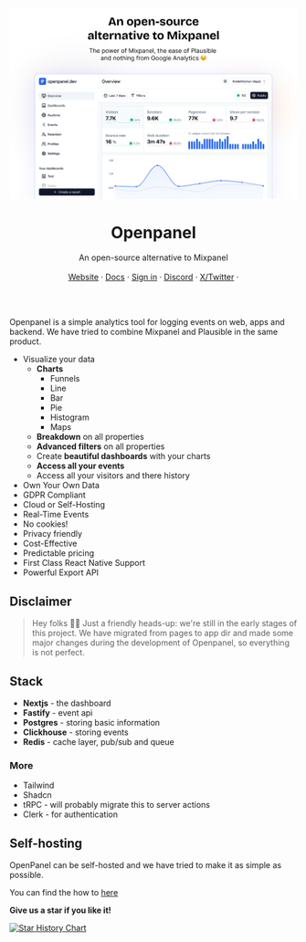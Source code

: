 ![hero](apps/public/public/ogimage.png)

<p align="center">
	<h1 align="center"><b>Openpanel</b></h1>
<p align="center">
    An open-source alternative to Mixpanel
    <br />
    <br />
    <a href="https://openpanel.dev">Website</a>
    ·
    <a href="https://docs.openpanel.dev">Docs</a>
    ·
    <a href="https://dashboard.openpanel.dev">Sign in</a>
    ·
    <a href="https://go.openpanel.dev/discord">Discord</a>
    ·
    <a href="https://twitter.com/CarlLindesvard">X/Twitter</a>
    ·
  </p>
  <br />
  <br />
</p>
  
Openpanel is a simple analytics tool for logging events on web, apps and backend. We have tried to combine Mixpanel and Plausible in the same product.

- Visualize your data
  - **Charts**
    - Funnels
    - Line
    - Bar
    - Pie
    - Histogram
    - Maps
  - **Breakdown** on all properties
  - **Advanced filters** on all properties
  - Create **beautiful dashboards** with your charts
  - **Access all your events**
  - Access all your visitors and there history
- Own Your Own Data
- GDPR Compliant
- Cloud or Self-Hosting
- Real-Time Events
- No cookies!
- Privacy friendly
- Cost-Effective
- Predictable pricing
- First Class React Native Support
- Powerful Export API

## Disclaimer

> Hey folks 👋🏻 Just a friendly heads-up: we're still in the early stages of this project. We have migrated from pages to app dir and made some major changes during the development of Openpanel, so everything is not perfect.

## Stack

- **Nextjs** - the dashboard
- **Fastify** - event api
- **Postgres** - storing basic information
- **Clickhouse** - storing events
- **Redis** - cache layer, pub/sub and queue

### More

- Tailwind
- Shadcn
- tRPC - will probably migrate this to server actions
- Clerk - for authentication

## Self-hosting

OpenPanel can be self-hosted and we have tried to make it as simple as possible.

You can find the how to [here](https://docs.openpanel.dev/docs/self-hosting)

**Give us a star if you like it!**

[![Star History Chart](https://api.star-history.com/svg?repos=Openpanel-dev/openpanel&type=Date)](https://star-history.com/#Openpanel-dev/openpanel&Date)
